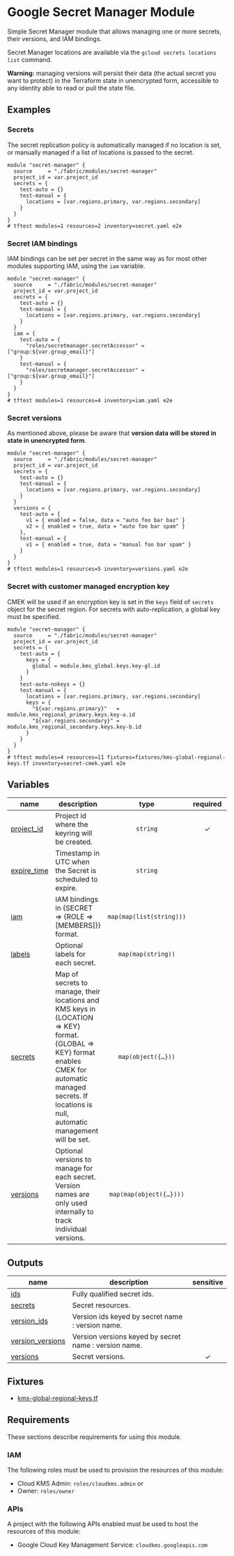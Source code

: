 # Google Secret Manager Module

Simple Secret Manager module that allows managing one or more secrets, their versions, and IAM bindings.

Secret Manager locations are available via the `gcloud secrets locations list` command.

**Warning:** managing versions will persist their data (the actual secret you want to protect) in the Terraform state in unencrypted form, accessible to any identity able to read or pull the state file.

## Examples

### Secrets

The secret replication policy is automatically managed if no location is set, or manually managed if a list of locations is passed to the secret.

```hcl
module "secret-manager" {
  source     = "./fabric/modules/secret-manager"
  project_id = var.project_id
  secrets = {
    test-auto = {}
    test-manual = {
      locations = [var.regions.primary, var.regions.secondary]
    }
  }
}
# tftest modules=1 resources=2 inventory=secret.yaml e2e
```

### Secret IAM bindings

IAM bindings can be set per secret in the same way as for most other modules supporting IAM, using the `iam` variable.

```hcl
module "secret-manager" {
  source     = "./fabric/modules/secret-manager"
  project_id = var.project_id
  secrets = {
    test-auto = {}
    test-manual = {
      locations = [var.regions.primary, var.regions.secondary]
    }
  }
  iam = {
    test-auto = {
      "roles/secretmanager.secretAccessor" = ["group:${var.group_email}"]
    }
    test-manual = {
      "roles/secretmanager.secretAccessor" = ["group:${var.group_email}"]
    }
  }
}
# tftest modules=1 resources=4 inventory=iam.yaml e2e
```

### Secret versions

As mentioned above, please be aware that **version data will be stored in state in unencrypted form**.

```hcl
module "secret-manager" {
  source     = "./fabric/modules/secret-manager"
  project_id = var.project_id
  secrets = {
    test-auto = {}
    test-manual = {
      locations = [var.regions.primary, var.regions.secondary]
    }
  }
  versions = {
    test-auto = {
      v1 = { enabled = false, data = "auto foo bar baz" }
      v2 = { enabled = true, data = "auto foo bar spam" }
    },
    test-manual = {
      v1 = { enabled = true, data = "manual foo bar spam" }
    }
  }
}
# tftest modules=1 resources=5 inventory=versions.yaml e2e
```

### Secret with customer managed encryption key

CMEK will be used if an encryption key is set in the `keys` field of `secrets` object for the secret region. For secrets with auto-replication, a global key must be specified.

```hcl
module "secret-manager" {
  source     = "./fabric/modules/secret-manager"
  project_id = var.project_id
  secrets = {
    test-auto = {
      keys = {
        global = module.kms_global.keys.key-gl.id
      }
    }
    test-auto-nokeys = {}
    test-manual = {
      locations = [var.regions.primary, var.regions.secondary]
      keys = {
        "${var.regions.primary}"   = module.kms_regional_primary.keys.key-a.id
        "${var.regions.secondary}" = module.kms_regional_secondary.keys.key-b.id
      }
    }
  }
}
# tftest modules=4 resources=11 fixtures=fixtures/kms-global-regional-keys.tf inventory=secret-cmek.yaml e2e
```
<!-- BEGIN TFDOC -->
## Variables

| name | description | type | required | default |
|---|---|:---:|:---:|:---:|
| [project_id](variables.tf#L35) | Project id where the keyring will be created. | <code>string</code> | ✓ |  |
| [expire_time](variables.tf#L29) | Timestamp in UTC when the Secret is scheduled to expire. | <code>string</code> |  | <code>null</code> |
| [iam](variables.tf#L17) | IAM bindings in {SECRET => {ROLE => [MEMBERS]}} format. | <code>map&#40;map&#40;list&#40;string&#41;&#41;&#41;</code> |  | <code>&#123;&#125;</code> |
| [labels](variables.tf#L23) | Optional labels for each secret. | <code>map&#40;map&#40;string&#41;&#41;</code> |  | <code>&#123;&#125;</code> |
| [secrets](variables.tf#L40) | Map of secrets to manage, their locations and KMS keys in {LOCATION => KEY} format. {GLOBAL => KEY} format enables CMEK for automatic managed secrets. If locations is null, automatic management will be set. | <code title="map&#40;object&#40;&#123;&#10;  locations &#61; optional&#40;list&#40;string&#41;, null&#41;&#10;  keys      &#61; optional&#40;map&#40;string&#41;, null&#41;&#10;&#125;&#41;&#41;">map&#40;object&#40;&#123;&#8230;&#125;&#41;&#41;</code> |  | <code>&#123;&#125;</code> |
| [versions](variables.tf#L49) | Optional versions to manage for each secret. Version names are only used internally to track individual versions. | <code title="map&#40;map&#40;object&#40;&#123;&#10;  enabled &#61; bool&#10;  data    &#61; string&#10;&#125;&#41;&#41;&#41;">map&#40;map&#40;object&#40;&#123;&#8230;&#125;&#41;&#41;&#41;</code> |  | <code>&#123;&#125;</code> |

## Outputs

| name | description | sensitive |
|---|---|:---:|
| [ids](outputs.tf#L17) | Fully qualified secret ids. |  |
| [secrets](outputs.tf#L24) | Secret resources. |  |
| [version_ids](outputs.tf#L29) | Version ids keyed by secret name : version name. |  |
| [version_versions](outputs.tf#L36) | Version versions keyed by secret name : version name. |  |
| [versions](outputs.tf#L43) | Secret versions. | ✓ |

## Fixtures

- [kms-global-regional-keys.tf](../../tests/fixtures/kms-global-regional-keys.tf)
<!-- END TFDOC -->
## Requirements

These sections describe requirements for using this module.

### IAM

The following roles must be used to provision the resources of this module:

- Cloud KMS Admin: `roles/cloudkms.admin` or
- Owner: `roles/owner`

### APIs

A project with the following APIs enabled must be used to host the
resources of this module:

- Google Cloud Key Management Service: `cloudkms.googleapis.com`
